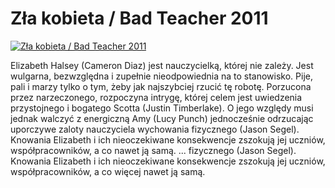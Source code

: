Zła kobieta / Bad Teacher 2011 
=============
[![Zła kobieta / Bad Teacher 2011 ](http://vidos.pl/images/player.gif)](http://vidos.pl/zla-kobieta-bad-teacher-2011)

 Elizabeth Halsey (Cameron Diaz) jest nauczycielką, której nie zależy. Jest wulgarna, bezwzględna i zupełnie nieodpowiednia na to stanowisko. Pije, pali i marzy tylko o tym, żeby jak najszybciej rzucić tę robotę. Porzucona przez narzeczonego, rozpoczyna intrygę, której celem jest uwiedzenia przystojnego i bogatego Scotta (Justin Timberlake). O jego względy musi jednak walczyć z energiczną Amy (Lucy Punch) jednocześnie odrzucając uporczywe zaloty nauczyciela wychowania fizycznego (Jason Segel). Knowania Elizabeth i ich nieoczekiwane konsekwencje zszokują jej uczniów, współpracowników, a co  nawet ją samą.  ... fizycznego (Jason Segel). Knowania Elizabeth i ich nieoczekiwane konsekwencje zszokują jej uczniów, współpracowników, a co więcej nawet ją samą.
